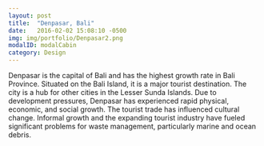 ```yaml
---
layout: post
title:  "Denpasar, Bali"
date:   2016-02-02 15:08:10 -0500
img: img/portfolio/Denpasar2.png
modalID: modalCabin
category: Design
---
```

Denpasar is the capital of Bali and has the highest growth rate in Bali Province. Situated on the Bali Island, it is a major tourist destination.  The city is a hub for other cities in the Lesser Sunda Islands.  Due to development pressures, Denpasar has experienced rapid physical, economic, and social growth.  The tourist trade has influenced cultural change.  Informal growth and the expanding tourist industry have fueled significant problems for waste management, particularly marine and ocean debris.   

[flat-icons-link]: https://sellfy.com/p/8Q9P/jV3VZ/
